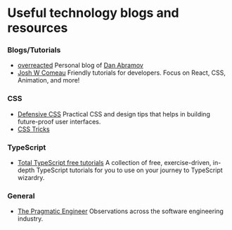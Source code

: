 # Useful technology blogs and resources

### Blogs/Tutorials
- [overreacted](https://overreacted.io/) Personal blog of [Dan Abramov](https://bsky.app/profile/danabra.mov)
- [Josh W Comeau](https://www.joshwcomeau.com/) Friendly tutorials for developers. Focus on React, CSS, Animation, and more!

### CSS
- [Defensive CSS](https://defensivecss.dev/) Practical CSS and design tips that helps in building future-proof user interfaces.
- [CSS Tricks](https://css-tricks.com/)

### TypeScript
- [Total TypeScript free tutorials](https://www.totaltypescript.com/tutorials) A collection of free, exercise-driven, in-depth TypeScript tutorials for you to use on your journey to TypeScript wizardry.

### General
- [The Pragmatic Engineer](https://blog.pragmaticengineer.com/) Observations across the software engineering industry.

